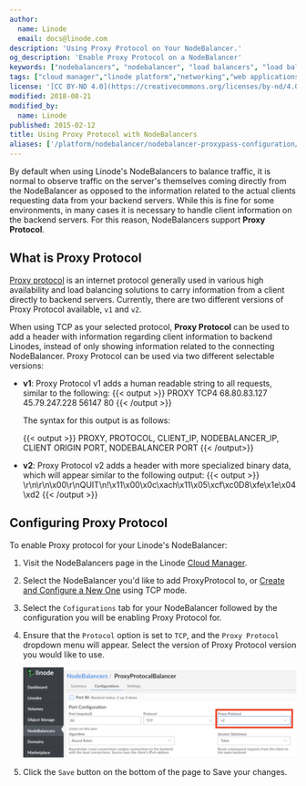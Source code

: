 ```yaml
---
author:
  name: Linode
  email: docs@linode.com
description: 'Using Proxy Protocol on Your NodeBalancer.'
og_description: 'Enable Proxy Protocol on a NodeBalancer'
keywords: ["nodebalancers", "nodebalancer", "load balancers", "load balancer", "load balancing", "high availability", "ha", "proxy protocol", "proxy"]
tags: ["cloud manager","linode platform","networking","web applications"]
license: '[CC BY-ND 4.0](https://creativecommons.org/licenses/by-nd/4.0)'
modified: 2018-08-21
modified_by:
  name: Linode
published: 2015-02-12
title: Using Proxy Protocol with NodeBalancers
aliases: ['/platform/nodebalancer/nodebalancer-proxypass-configuration/']
---
```


By default when using Linode's NodeBalancers to balance traffic, it is normal to observe traffic on the server's themselves coming directly from the NodeBalancer as opposed to the information related to the actual clients requesting data from your backend servers. While this is fine for some environments, in many cases it is necessary to handle client information on the backend servers. For this reason, NodeBalancers support **Proxy Protocol**.

## What is Proxy Protocol

[Proxy protocol](http://www.haproxy.org/download/1.8/doc/proxy-protocol.txt) is an internet protocol generally used in various high availability and load balancing solutions to carry information from a client directly to backend servers. Currently, there are two different versions of Proxy Protocol available, `v1` and `v2`.

When using TCP as your selected protocol, **Proxy Protocol** can be used to add a header with information regarding client information to backend Linodes, instead of only showing information related to the connecting NodeBalancer. Proxy Protocol can be used via two different selectable versions:

  - **v1**: Proxy Protocol v1 adds a human readable string to all requests, similar to the following:
    {{< output >}}
PROXY TCP4 68.80.83.127 45.79.247.228 56147 80
    {{< /output >}}

    The syntax for this output is as follows:

    {{< output >}}
PROXY, PROTOCOL, CLIENT_IP, NODEBALANCER_IP, CLIENT ORIGIN PORT, NODEBALANCER PORT
{{< /output>}}


  - **v2**: Proxy Protocol v2 adds a header with more specialized binary data, which will appear similar to the following output:
{{< output >}}
\r\n\r\n\x00\r\nQUIT\n!\x11\x00\x0c\xach\x11\x05\xcf\xc0D8\xfe\x1e\x04\xd2
{{< /output >}}


## Configuring Proxy Protocol

To enable Proxy protocol for your Linode's NodeBalancer:


1.  Visit the NodeBalancers page in the Linode [Cloud Manager](http://cloud.linode.com).

1. Select the NodeBalancer you'd like to add ProxyProtocol to, or [Create and Configure a New One](https://www.linode.com/docs/platform/nodebalancer/nodebalancer-reference-guide/#adding-a-nodebalancer) using TCP mode.

1. Select the `Cofigurations` tab for your NodeBalancer followed by the configuration you will be enabling Proxy Protocol for.

1. Ensure that the `Protocol` option is set to `TCP`, and the `Proxy Protocol` dropdown menu will appear. Select the version of Proxy Protocol version you would like to use.

    ![Proxy Config](proxyconfig.png "Proxy Configuration")

1. Click the `Save` button on the bottom of the page to Save your changes.


